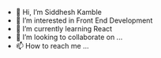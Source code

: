 - 👋 Hi, I’m Siddhesh Kamble
- 👀 I’m interested in Front End Development
- 🌱 I’m currently learning React
- 💞️ I’m looking to collaborate on ...
- 📫 How to reach me ...

<!---
Sk7867/Sk7867 is a ✨ special ✨ repository because its `README.md` (this file) appears on your GitHub profile.
You can click the Preview link to take a look at your changes.
--->
